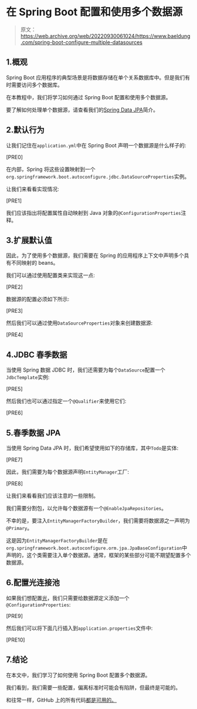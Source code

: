 # 在 Spring Boot 配置和使用多个数据源

> 原文：<https://web.archive.org/web/20220930061024/https://www.baeldung.com/spring-boot-configure-multiple-datasources>

## 1.概观

Spring Boot 应用程序的典型场景是将数据存储在单个关系数据库中。但是我们有时需要访问多个数据库。

在本教程中，我们将学习如何通过 Spring Boot 配置和使用多个数据源。

要了解如何处理单个数据源，请查看我们的[Spring Data JPA](/web/20221102081757/https://www.baeldung.com/the-persistence-layer-with-spring-data-jpa)简介。

## 2.默认行为

让我们记住在`application.yml`中在 Spring Boot 声明一个数据源是什么样子的:

[PRE0]

在内部，Spring 将这些设置映射到一个`org.springframework.boot.autoconfigure.jdbc.DataSourceProperties`实例。

让我们来看看实现情况:

[PRE1]

我们应该指出将配置属性自动映射到 Java 对象的`@ConfigurationProperties`注释。

## 3.扩展默认值

因此，为了使用多个数据源，我们需要在 Spring 的应用程序上下文中声明多个具有不同映射的 beans。

我们可以通过使用配置类来实现这一点:

[PRE2]

数据源的配置必须如下所示:

[PRE3]

然后我们可以通过使用`DataSourceProperties`对象来创建数据源:

[PRE4]

## 4.JDBC 春季数据

当使用 Spring 数据 JDBC 时，我们还需要为每个`DataSource`配置一个`JdbcTemplate`实例:

[PRE5]

然后我们也可以通过指定一个`@Qualifier`来使用它们:

[PRE6]

## 5.春季数据 JPA

当使用 Spring Data JPA 时，我们希望使用如下的存储库，其中`Todo`是实体:

[PRE7]

因此，我们需要为每个数据源声明`EntityManager`工厂:

[PRE8]

让我们来看看我们应该注意的一些限制。

我们需要分割包，以允许每个数据源有一个`@EnableJpaRepositories`。

不幸的是，要注入`EntityManagerFactoryBuilder`，我们需要将数据源之一声明为`@Primary`。

这是因为`EntityManagerFactoryBuilder`是在`org.springframework.boot.autoconfigure.orm.jpa.JpaBaseConfiguration`中声明的，这个类需要注入单个数据源。通常，框架的某些部分可能不期望配置多个数据源。

## 6.配置光连接池

如果我们想配置[光](/web/20221102081757/https://www.baeldung.com/spring-boot-hikari)，我们只需要给数据源定义添加一个`@ConfigurationProperties`:

[PRE9]

然后我们可以将下面几行插入到`application.properties`文件中:

[PRE10]

## 7.结论

在本文中，我们学习了如何使用 Spring Boot 配置多个数据源。

我们看到，我们需要一些配置，偏离标准时可能会有陷阱，但最终是可能的。

和往常一样，GitHub 上的所有代码[都是可用的。](https://web.archive.org/web/20221102081757/https://github.com/eugenp/tutorials/tree/master/persistence-modules/spring-data-jdbc)